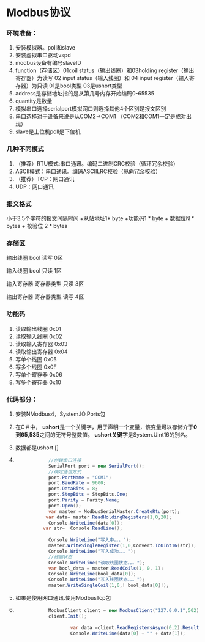 # Modbus协议

### 环境准备：

1. 安装模拟器。poll和slave
1. 安装虚拟串口驱动vspd
2. modbus设备有编号slaveID
3. function（存储区）01coil status（输出线圈）和03holding register（输出寄存器）为读写 02 input status（输入线圈）和 04 input register（输入寄存器）为只读 01是bool类型 03是ushort类型
4. address是存储地址指的是从第几号内存开始编码0-65535
5. quantity是数量
6. 模拟串口选择serialport模拟网口则选择其他4个区别是报文区别
7. 串口选择对于设备来说是从COM2->COM1 （COM2和COM1一定是成对出现）
8. slave是上位机poll是下位机

### 几种不同模式

1. （推荐）RTU模式:串口通讯。编码二进制CRC校验（循环冗余校验）
2. ASCII模式：串口通讯。编码ASCIILRC校验（纵向冗余校验）
3. （推荐）TCP：网口通讯
4. UDP：网口通讯

### 报文格式

小于3.5个字符的报文间隔时间 +从站地址1* byte +功能码1 * byte + 数据位N * bytes + 校验位 2 * bytes 

### 存储区

输出线圈 bool 读写 0区

输入线圈 bool 只读 1区

输入寄存器 寄存器类型 只读 3区

输出寄存器 寄存器类型 读写 4区

### 功能码

1. 读取输出线圈 0x01
2. 读取输入线圈 0x02
3. 读取输入寄存器 0x03
4. 读取输出寄存器 0x04
5. 写单个线圈 0x05
6. 写多个线圈 0x0F
7. 写单个寄存器 0x06
8. 写多个寄存器 0x10

### 代码部分：

1. 安装NModbus4，System.IO.Ports包

2. 在C＃中， **ushort**是一个关键字，用于声明一个变量，该变量可以存储介于**0到65,535**之间的无符号整数值。 **ushort关键字**是System.UInt16的别名。

3. 数据都是ushort []

4. ```c#
               //创建串口连接
               SerialPort port = new SerialPort();
               //确定通信方式
               port.PortName = "COM1";
               port.BaudRate = 9600;
               port.DataBits = 8;
               port.StopBits = StopBits.One;
               port.Parity = Parity.None;
               port.Open();
               var master = ModbusSerialMaster.CreateRtu(port);
              var data= master.ReadHoldingRegisters(1,0,20);
               Console.WriteLine(data[0]);
             var str=  Console.ReadLine();
               
               Console.WriteLine("写入中。。。");
               master.WriteSingleRegister(1,0,Convert.ToUInt16(str));
               Console.WriteLine("写入成功。。。");
               //线圈状态
               Console.WriteLine("读取线圈状态。。。");
               var bool_data = master.ReadCoils(1, 0, 1);
               Console.WriteLine(bool_data[0]);
               Console.WriteLine("写入线圈状态。。。");
               master.WriteSingleCoil(1,0,! bool_data[0]!);
   ```

5. 如果是使用网口通讯.使用ModbusTcp包

6. ```c#
               ModbusClient client = new ModbusClient("127.0.0.1",502);
               client.Init();
              
                       var data =client.ReadRegistersAsync(0,2).Result;
                       Console.WriteLine(data[0] + "" + data[1]);
   ```

   
